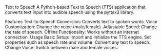 Text to Speech
A Python-based Text to Speech (TTS) application that converts text input into audible speech using the pyttsx3 library.

Features
Text-to-Speech Conversion: Converts text to spoken words.
Voice Customization: Change the voice (male/female).
Adjustable Speed: Change the rate of speech.
Offline Functionality: Works without an internet connection.
Usage
Basic Setup:
Import and initialize the TTS engine.
Set properties such as speech rate and volume.
Convert any text to speech.
Change Voice:
Switch between male and female voices.
